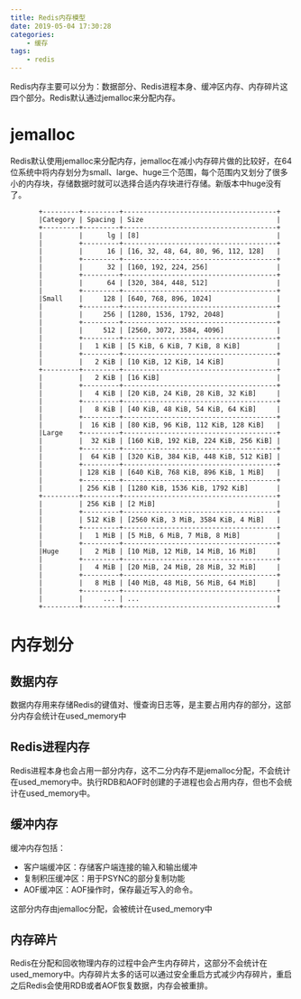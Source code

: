```yaml
---
title: Redis内存模型
date: 2019-05-04 17:30:28
categories: 
	- 缓存
tags:
	- redis
---
```


Redis内存主要可以分为：数据部分、Redis进程本身、缓冲区内存、内存碎片这四个部分。Redis默认通过jemalloc来分配内存。

<!--more-->

# jemalloc

Redis默认使用jemalloc来分配内存，jemalloc在减小内存碎片做的比较好，在64位系统中将内存划分为small、large、huge三个范围，每个范围内又划分了很多小的内存块，存储数据时就可以选择合适内存块进行存储。新版本中huge没有了。

```
       +---------+---------+--------------------------------------+
       |Category | Spacing | Size                                 |
       +---------+---------+--------------------------------------+
       |         |      lg | [8]                                  |
       |         +---------+--------------------------------------+
       |         |      16 | [16, 32, 48, 64, 80, 96, 112, 128]   |
       |         +---------+--------------------------------------+
       |         |      32 | [160, 192, 224, 256]                 |
       |         +---------+--------------------------------------+
       |         |      64 | [320, 384, 448, 512]                 |
       |         +---------+--------------------------------------+
       |Small    |     128 | [640, 768, 896, 1024]                |
       |         +---------+--------------------------------------+
       |         |     256 | [1280, 1536, 1792, 2048]             |
       |         +---------+--------------------------------------+
       |         |     512 | [2560, 3072, 3584, 4096]             |
       |         +---------+--------------------------------------+
       |         |   1 KiB | [5 KiB, 6 KiB, 7 KiB, 8 KiB]         |
       |         +---------+--------------------------------------+
       |         |   2 KiB | [10 KiB, 12 KiB, 14 KiB]             |
       +---------+---------+--------------------------------------+
       |         |   2 KiB | [16 KiB]                             |
       |         +---------+--------------------------------------+
       |         |   4 KiB | [20 KiB, 24 KiB, 28 KiB, 32 KiB]     |
       |         +---------+--------------------------------------+
       |         |   8 KiB | [40 KiB, 48 KiB, 54 KiB, 64 KiB]     |
       |         +---------+--------------------------------------+
       |         |  16 KiB | [80 KiB, 96 KiB, 112 KiB, 128 KiB]   |
       |Large    +---------+--------------------------------------+
       |         |  32 KiB | [160 KiB, 192 KiB, 224 KiB, 256 KiB] |
       |         +---------+--------------------------------------+
       |         |  64 KiB | [320 KiB, 384 KiB, 448 KiB, 512 KiB] |
       |         +---------+--------------------------------------+
       |         | 128 KiB | [640 KiB, 768 KiB, 896 KiB, 1 MiB]   |
       |         +---------+--------------------------------------+
       |         | 256 KiB | [1280 KiB, 1536 KiB, 1792 KiB]       |
       +---------+---------+--------------------------------------+
       |         | 256 KiB | [2 MiB]                              |
       |         +---------+--------------------------------------+
       |         | 512 KiB | [2560 KiB, 3 MiB, 3584 KiB, 4 MiB]   |
       |         +---------+--------------------------------------+
       |         |   1 MiB | [5 MiB, 6 MiB, 7 MiB, 8 MiB]         |
       |         +---------+--------------------------------------+
       |Huge     |   2 MiB | [10 MiB, 12 MiB, 14 MiB, 16 MiB]     |
       |         +---------+--------------------------------------+
       |         |   4 MiB | [20 MiB, 24 MiB, 28 MiB, 32 MiB]     |
       |         +---------+--------------------------------------+
       |         |   8 MiB | [40 MiB, 48 MiB, 56 MiB, 64 MiB]     |
       |         +---------+--------------------------------------+
       |         |     ... | ...                                  |
       +---------+---------+--------------------------------------+
```

# 内存划分

## 数据内存

数据内存用来存储Redis的键值对、慢查询日志等，是主要占用内存的部分，这部分内存会统计在used_memory中

## Redis进程内存

Redis进程本身也会占用一部分内存，这不二分内存不是jemalloc分配，不会统计在used_memory中。执行RDB和AOF时创建的子进程也会占用内存，但也不会统计在used_memory中。

## 缓冲内存

缓冲内存包括：

- 客户端缓冲区：存储客户端连接的输入和输出缓冲
- 复制积压缓冲区：用于PSYNC的部分复制功能
- AOF缓冲区：AOF操作时，保存最近写入的命令。

这部分内存由jemalloc分配，会被统计在used_memory中

## 内存碎片

Redis在分配和回收物理内存的过程中会产生内存碎片，这部分不会统计在used_memory中。内存碎片太多的话可以通过安全重启方式减少内存碎片，重启之后Redis会使用RDB或者AOF恢复数据，内存会被重排。